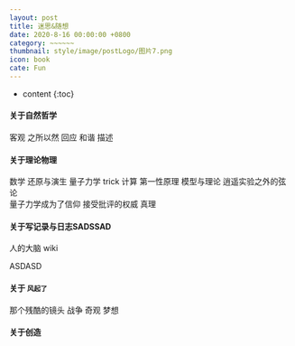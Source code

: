 ```yaml
---
layout: post
title: 迷思&随想
date: 2020-8-16 00:00:00 +0800
category: ~~~~~~
thumbnail: style/image/postLogo/图片7.png
icon: book
cate: Fun
---
```


* content
{:toc}



#### 关于自然哲学
客观  之所以然  回应  和谐  描述  



#### 关于理论物理
数学  还原与演生  量子力学  trick  计算  第一性原理  模型与理论
逍遥实验之外的弦论  
量子力学成为了信仰   接受批评的权威 真理


#### 关于写记录与日志SADSSAD
人的大脑 wiki  


ASDASD
#### 关于  `风起了`
那个残酷的镜头   战争  奇观   梦想


#### 关于创造
















